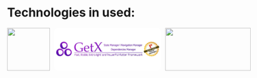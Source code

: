 # Technologies in used:

<div style="display:flex; align-items:center; gap: 10px;">
 <img src="https://blog.scottlogic.com/bquinn/assets/Flutter_logo_text.png" style="width:100px; height: 100px; object-fit: contain;"/>
 <img src="https://raw.githubusercontent.com/jonataslaw/getx-community/master/get.png" style="width:250px; height: 100px; object-fit: contain; border-radius: 10px; background-color: white; display: flex; justify-content: center; align-items: center;"/>
 <img src="https://firebase.google.com/static/images/brand-guidelines/logo-standard.png" style="width:200px; height: 100px; object-fit: contain;"/>

</div>
